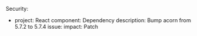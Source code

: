 Security:
  - project: React
    component: Dependency
    description: Bump acorn from 5.7.2 to 5.7.4
    issue:
    impact: Patch